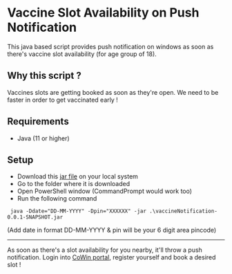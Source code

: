 # Vaccine Slot Availability on Push Notification
This java based script provides push notification on windows as soon as there's vaccine slot availability (for age group of 18).

## Why this script ?
Vaccines slots are getting booked as soon as they're open. We need to be faster in order to get vaccinated early !

## Requirements
* Java (11 or higher)

## Setup
* Download this [jar file](https://drive.google.com/file/d/1eXtAxSAAYGfeVymDkODgiqzK9oWXMOBf/view) on your local system
* Go to the folder where it is downloaded
* Open PowerShell window (CommandPrompt would work too)
* Run the following command 
```
 java -Ddate="DD-MM-YYYY" -Dpin="XXXXXX" -jar .\vaccineNotification-0.0.1-SNAPSHOT.jar
```
(Add date in format DD-MM-YYYY & pin will be your 6 digit area pincode)

---
As soon as there's a slot availability for you nearby, it'll throw a push notification. Login into [CoWin portal](https://cowin.gov.in), register yourself and book a desired slot !
